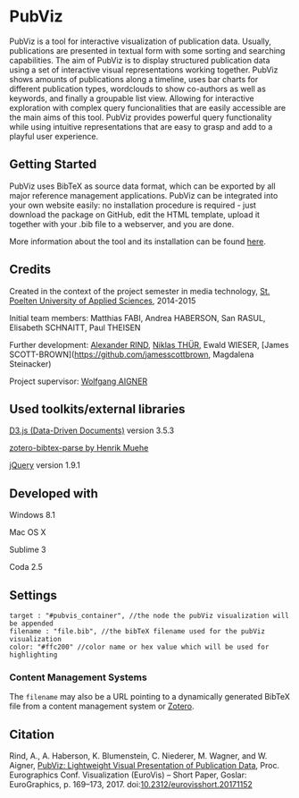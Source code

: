 PubViz
================


PubViz is a tool for interactive visualization of publication data. Usually, publications are presented in textual form with some sorting and searching capabilities. The aim of PubViz is to display structured publication data using a set of interactive visual representations working together. PubViz shows amounts of publications along a timeline, uses bar charts for different publication types, wordclouds to show co-authors as well as keywords, and finally a groupable list view. Allowing for interactive exploration with complex query funcionalities that are easily accessible are the main aims of this tool. PubViz provides powerful query functionality while using intuitive representations that are easy to grasp and add to a playful user experience.

Getting Started
---------------

PubViz uses BibTeX as source data format, which can be exported by all major reference management applications. PubViz can be integrated into your own website easily: no installation procedure is required - just download the package on GitHub, edit the HTML template, upload it together with your .bib file to a webserver, and you are done.

More information about the tool and its installation can be found [here](http://pubviz.fhstp.ac.at/#download). 

Credits
---------------

Created in the context of the project semester in media technology, [St. Poelten University of Applied Sciences](http://www.fhstp.ac.at), 2014-2015

Initial team members: Matthias FABI, Andrea HABERSON, San RASUL, Elisabeth SCHNAITT, Paul THEISEN

Further development: [Alexander RIND](http://alex.timebench.org/), [Niklas THÜR](http://www.thuer.site/), Ewald WIESER, [James SCOTT-BROWN](https://github.com/jamesscottbrown, Magdalena Steinacker)

Project supervisor: [Wolfgang AIGNER](http://mc.fhstp.ac.at/people/wolfgang-aigner)

Used toolkits/external libraries
---------------

[D3.js (Data-Driven Documents)](http://d3js.org/) version 3.5.3

[zotero-bibtex-parse by Henrik Muehe](https://github.com/apcshields/zotero-bibtex-parse)

[jQuery](http://jquery.com/) version 1.9.1

Developed with
---------------

Windows 8.1

Mac OS X

Sublime 3

Coda 2.5

Settings
--------------

```
target : "#pubvis_container", //the node the pubViz visualization will be appended
filename : "file.bib", //the bibTeX filename used for the pubViz visualization
color: "#ffc200" //color name or hex value which will be used for highlighting
```

### Content Management Systems
The `filename` may also be a URL pointing to a dynamically generated BibTeX file
from a content management system or [Zotero](https://github.com/fhstp/PubViz/wiki/Zotero-Integration).

Citation
--------------
Rind, A., A. Haberson, K. Blumenstein, C. Niederer, M. Wagner, and W. Aigner,
[PubViz: Lightweight Visual Presentation of Publication Data](http://phaidra.fhstp.ac.at/o:1933),
Proc. Eurographics Conf. Visualization (EuroVis) – Short Paper, Goslar: EuroGraphics, p. 169–173, 2017.
doi:[10.2312/eurovisshort.20171152](http://dx.doi.org/10.2312/eurovisshort.20171152)
